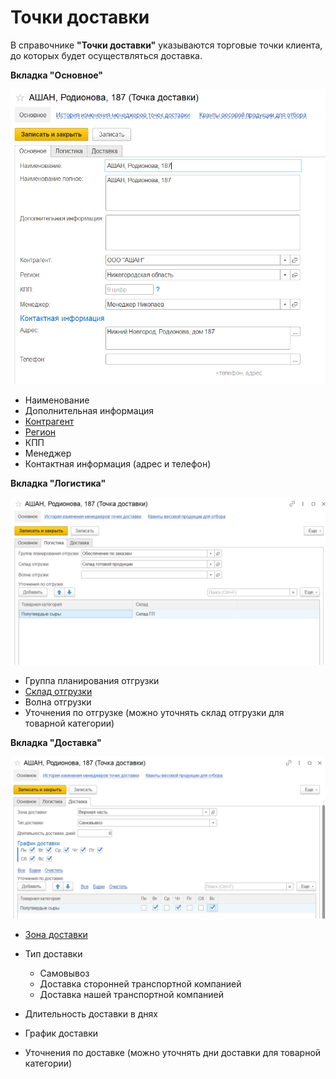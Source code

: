 # Точки доставки

В справочнике **"Точки доставки"** указываются торговые точки клиента, до которых будет осуществляться доставка.

**Вкладка "Основное"**

![2023-04-11_11-58-41](DeliveryPoint.assets/2023-04-11_11-58-41.png)

- Наименование
- Дополнительная информация
- [Контрагент](Contractor.md)
- [Регион](../CommonInformation/BusinessRegion.md)
- КПП
- Менеджер
- Контактная информация (адрес и телефон)

**Вкладка "Логистика"**

![2023-04-11_11-59-06](DeliveryPoint.assets/2023-04-11_11-59-06.png)

- Группа планирования отгрузки
- [Склад отгрузки](Warehouse.md)
- Волна отгрузки
- Уточнения по отгрузке (можно уточнять склад отгрузки для товарной категории)

**Вкладка "Доставка"**

![2023-04-11_11-59-31](DeliveryPoint.assets/2023-04-11_11-59-31.png)

- [Зона доставки](ZoneOfDelivery.md)
- Тип доставки

    - Самовывоз
    - Доставка сторонней транспортной компанией
    - Доставка нашей транспортной компанией

- Длительность доставки в днях
- График доставки
- Уточнения по доставке (можно уточнять дни доставки для товарной категории)